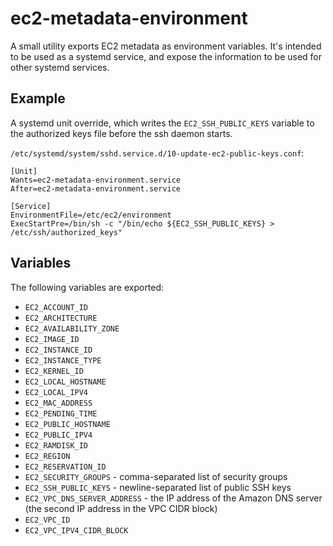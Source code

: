 # ec2-metadata-environment

A small utility exports EC2 metadata as environment variables. It's intended to be used as a systemd service, and expose the information to be used for other systemd services.

## Example

A systemd unit override, which writes the `EC2_SSH_PUBLIC_KEYS` variable to the authorized keys file before the ssh daemon starts.

`/etc/systemd/system/sshd.service.d/10-update-ec2-public-keys.conf`:

```
[Unit]
Wants=ec2-metadata-environment.service
After=ec2-metadata-environment.service

[Service]
EnvironmentFile=/etc/ec2/environment
ExecStartPre=/bin/sh -c "/bin/echo ${EC2_SSH_PUBLIC_KEYS} > /etc/ssh/authorized_keys"
```

## Variables

The following variables are exported:

* `EC2_ACCOUNT_ID`
* `EC2_ARCHITECTURE`
* `EC2_AVAILABILITY_ZONE`
* `EC2_IMAGE_ID`
* `EC2_INSTANCE_ID`
* `EC2_INSTANCE_TYPE`
* `EC2_KERNEL_ID`
* `EC2_LOCAL_HOSTNAME`
* `EC2_LOCAL_IPV4`
* `EC2_MAC_ADDRESS`
* `EC2_PENDING_TIME`
* `EC2_PUBLIC_HOSTNAME`
* `EC2_PUBLIC_IPV4`
* `EC2_RAMDISK_ID`
* `EC2_REGION`
* `EC2_RESERVATION_ID`
* `EC2_SECURITY_GROUPS` - comma-separated list of security groups
* `EC2_SSH_PUBLIC_KEYS` - newline-separated list of public SSH keys
* `EC2_VPC_DNS_SERVER_ADDRESS` - the IP address of the Amazon DNS server (the second IP address in the VPC CIDR block)
* `EC2_VPC_ID`
* `EC2_VPC_IPV4_CIDR_BLOCK`

